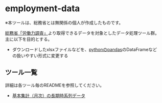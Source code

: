 # employment-data
※本ツールは、総務省とは無関係の個人が作成したものです。

[総務省「労働力調査」](https://www.stat.go.jp/data/roudou/2.html)より取得できるデータを対象としたデータ処理ツール群。主に以下を目的とする。

- ダウンロードしたxlsxファイルなどを、[pythonのpandas](https://pandas.pydata.org/)のDataFrameなどの扱いやすい形式に変更する

## ツール一覧
詳細は各ツール毎のREADMEを参照してください。
- [基本集計（月次）の長期時系列データ](https://github.com/st-user/employment-data/blob/master/basic-tabulation/README.md)
